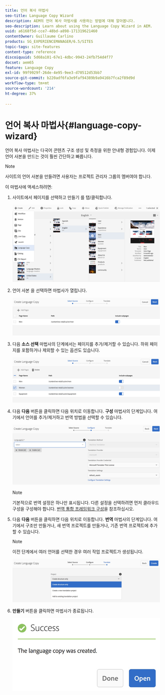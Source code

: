 ```yaml
---
title: 언어 복사 마법사
seo-title: Language Copy Wizard
description: AEM의 언어 복사 마법사를 사용하는 방법에 대해 알아봅니다.
seo-description: Learn about using the Language Copy Wizard in AEM.
uuid: a6168f5d-cce7-48bd-a898-171319621460
contentOwner: Guillaume Carlino
products: SG_EXPERIENCEMANAGER/6.5/SITES
topic-tags: site-features
content-type: reference
discoiquuid: 5d68a101-67e1-4dbc-9943-24fb754d4f77
docset: aem65
feature: Language Copy
exl-id: 99f9929f-26de-4e95-9ee3-d70512d53bb7
source-git-commit: b220adf6fa3e9faf94389b9a9416b7fca2f89d9d
workflow-type: tm+mt
source-wordcount: '214'
ht-degree: 37%

---
```


# 언어 복사 마법사{#language-copy-wizard}

언어 복사 마법사는 다국어 콘텐츠 구조 생성 및 측정을 위한 안내형 경험입니다. 이제 언어 사본을 만드는 것이 훨씬 간단하고 빠릅니다.

>[!NOTE]
>
>사이트의 언어 사본을 만들려면 사용자는 프로젝트 관리자 그룹의 멤버여야 합니다.

이 마법사에 액세스하려면:

1. 사이트에서 페이지를 선택하고 만들기 를 탭/클릭합니다.

   ![chlimage_1-9](assets/chlimage_1-9.jpeg)

1. 언어 사본 을 선택하면 마법사가 열립니다.

   ![chlimage_1-10](assets/chlimage_1-10.jpeg)

1. 다음 **소스 선택** 마법사의 단계에서는 페이지를 추가/제거할 수 있습니다. 하위 페이지를 포함하거나 제외할 수 있는 옵션도 있습니다.

   ![chlimage_1-11](assets/chlimage_1-11.jpeg)

1. 다음 **다음** 버튼을 클릭하면 다음 위치로 이동합니다. **구성** 마법사의 단계입니다. 여기에서 언어를 추가/제거하고 번역 방법을 선택할 수 있습니다.

   ![chlimage_1-12](assets/chlimage_1-12.jpeg)

   >[!NOTE]
   >
   >기본적으로 번역 설정은 하나만 표시됩니다. 다른 설정을 선택하려면 먼저 클라우드 구성을 구성해야 합니다. [번역 통합 프레임워크 구성](/help/sites-administering/tc-tic.md)을 참조하십시오.

1. 다음 **다음** 버튼을 클릭하면 다음 위치로 이동합니다. **번역** 마법사의 단계입니다. 여기에서 구조만 만들거나, 새 번역 프로젝트를 만들거나, 기존 번역 프로젝트에 추가할 수 있습니다.

   >[!NOTE]
   >
   >이전 단계에서 여러 언어를 선택한 경우 여러 작업 프로젝트가 생성됩니다.

   ![chlimage_1-13](assets/chlimage_1-13.jpeg)

1. **만들기** 버튼을 클릭하면 마법사가 종료됩니다.

   ![chlimage_1-14](assets/chlimage_1-14.jpeg)
